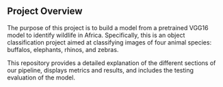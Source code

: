 ## Project Overview

The purpose of this project is to build a model from a pretrained VGG16 model to identify wildlife in Africa. Specifically, this is an object classification project aimed at classifying images of four animal species: buffalos, elephants, rhinos, and zebras.

This repository provides a detailed explanation of the different sections of our pipeline, displays metrics and results, and includes the testing evaluation of the model.
